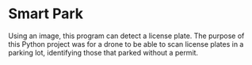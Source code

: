 # Smart Park
Using an image, this program can detect a license plate. The purpose of this Python project was for a drone to be able to scan license plates in a parking lot, identifying those that parked without a permit.
